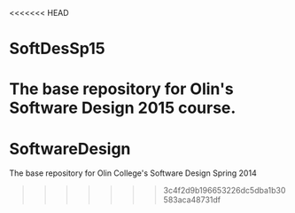 <<<<<<< HEAD
# SoftDesSp15
The base repository for Olin's Software Design 2015 course.
=======
SoftwareDesign
==============

The base repository for Olin College's Software Design Spring 2014
>>>>>>> 3c4f2d9b196653226dc5dba1b30583aca48731df
